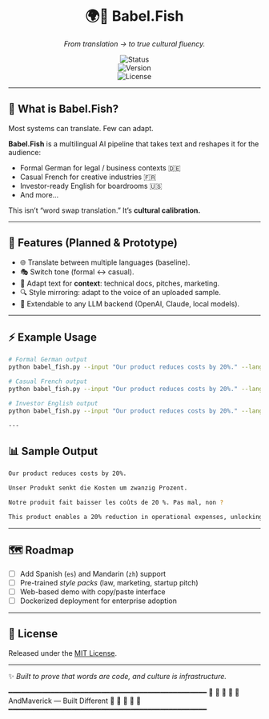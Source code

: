 <div align="center">

# 🌍🐠 Babel.Fish  
*From translation → to true cultural fluency.*  

![Status](https://img.shields.io/badge/status-Active-brightgreen)  
![Version](https://img.shields.io/badge/version-0.1.0-yellow)  
![License](https://img.shields.io/badge/license-MIT-lightgrey)  

</div>

---

## 🧭 What is Babel.Fish?  
Most systems can translate. Few can adapt.  

**Babel.Fish** is a multilingual AI pipeline that takes text and reshapes it for the audience:  
- Formal German for legal / business contexts 🇩🇪  
- Casual French for creative industries 🇫🇷  
- Investor-ready English for boardrooms 🇺🇸  
- And more…  

This isn’t “word swap translation.” It’s **cultural calibration.**

---

## 🚀 Features (Planned & Prototype)  
- 🌐 Translate between multiple languages (baseline).  
- 🎭 Switch tone (formal ↔ casual).  
- 🏢 Adapt text for **context**: technical docs, pitches, marketing.  
- 🔍 Style mirroring: adapt to the voice of an uploaded sample.  
- 🤖 Extendable to any LLM backend (OpenAI, Claude, local models).  

---

## ⚡ Example Usage  
```bash
# Formal German output
python babel_fish.py --input "Our product reduces costs by 20%." --lang de --tone formal

# Casual French output
python babel_fish.py --input "Our product reduces costs by 20%." --lang fr --tone casual

# Investor English output
python babel_fish.py --input "Our product reduces costs by 20%." --lang en --context investor

---

```
## 📊 Sample Output
```bash
Our product reduces costs by 20%.

Unser Produkt senkt die Kosten um zwanzig Prozent.

Notre produit fait baisser les coûts de 20 %. Pas mal, non ?

This product enables a 20% reduction in operational expenses, unlocking margin expansion opportunities.

```
---

## 🗺️ Roadmap  

- [ ] Add Spanish (`es`) and Mandarin (`zh`) support  
- [ ] Pre-trained *style packs* (law, marketing, startup pitch)  
- [ ] Web-based demo with copy/paste interface  
- [ ] Dockerized deployment for enterprise adoption  

---

## 📜 License  

Released under the [MIT License](LICENSE).  

---

✨ *Built to prove that words are code, and culture is infrastructure.*  

━━━━━━━━━━━━━━━━━━━━━━━━━━━━━━━━━━━━━━━━━━━━━━━
💖 🚀                                         🚀 💖
💖           AndMaverick — Built Different           💖
💖 🚀                                         🚀 💖
━━━━━━━━━━━━━━━━━━━━━━━━━━━━━━━━━━━━━━━━━━━━━━━

